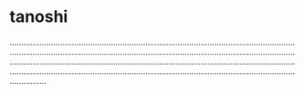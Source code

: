 # tanoshi

................................................................................................................................................................................................................................................................................................................................................................................................................................................................................................................................